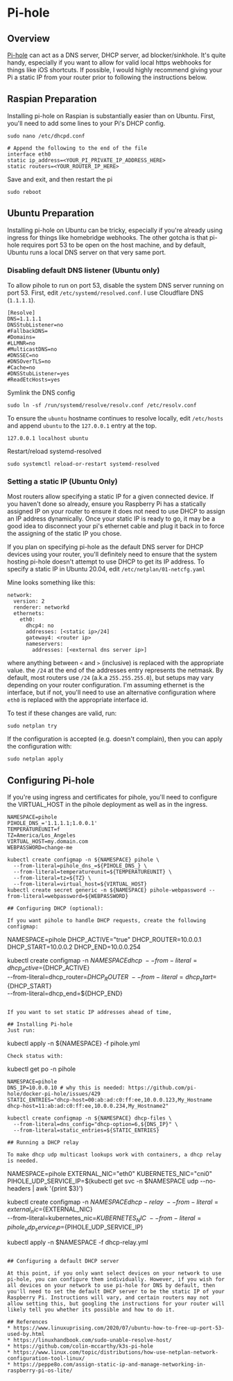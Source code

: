 # Pi-hole

## Overview

[Pi-hole](https://github.com/pi-hole/pi-hole) can act as a DNS server, DHCP server, ad blocker/sinkhole. It's quite handy, especially if you want to allow for valid local https webhooks for things like iOS shortcuts. If possible, I would highly recommend giving your Pi a static IP from your router prior to following the instructions below.

## Raspian Preparation

Installing pi-hole on Raspian is substantially easier than on Ubuntu. First, you'll need to add some lines to your Pi's DHCP config.
```
sudo nano /etc/dhcpd.conf
```
```
# Append the following to the end of the file
interface eth0
static ip_address=<YOUR_PI_PRIVATE_IP_ADDRESS_HERE>
static routers=<YOUR_ROUTER_IP_HERE>
```
Save and exit, and then restart the pi
```
sudo reboot
```
## Ubuntu Preparation

Installing pi-hole on Ubuntu can be tricky, especially if you're already using ingress for things like homebridge webhooks. The other gotcha is that pi-hole requires port 53 to be open on the host machine, and by default, Ubuntu runs a local DNS server on that very same port.

### Disabling default DNS listener (Ubuntu only)

To allow pihole to run on port 53, disable the system DNS server running on port 53. First, edit `/etc/systemd/resolved.conf`. I use Cloudflare DNS (`1.1.1.1`).
```
[Resolve]
DNS=1.1.1.1
DNSStubListener=no
#FallbackDNS=
#Domains=
#LLMNR=no
#MulticastDNS=no
#DNSSEC=no
#DNSOverTLS=no
#Cache=no
#DNSStubListener=yes
#ReadEtcHosts=yes
```

Symlink the DNS config
```
sudo ln -sf /run/systemd/resolve/resolv.conf /etc/resolv.conf
```

To ensure the `ubuntu` hostname continues to resolve locally, edit `/etc/hosts` and append `ubuntu` to the `127.0.0.1` entry at the top.
```
127.0.0.1 localhost ubuntu
```

Restart/reload systemd-resolved
```
sudo systemctl reload-or-restart systemd-resolved
```

### Setting a static IP (Ubuntu Only)

Most routers allow specifying a static IP for a given connected device. If you haven't done so already, ensure you Raspberry Pi has a statically assigned IP on your router to ensure it does not need to use DHCP to assign an IP address dynamically. Once your static IP is ready to go, it may be a good idea to disconnect your pi's ethernet cable and plug it back in to force the assigning of the static IP you chose.

If you plan on specifying pi-hole as the default DNS server for DHCP devices using your router, you'll definitely need to ensure that the system hosting pi-hole doesn't attempt to use DHCP to get its IP address. To specify a static IP in Ubuntu 20.04, edit `/etc/netplan/01-netcfg.yaml`

Mine looks something like this:
```
network:
  version: 2
  renderer: networkd
  ethernets:
    eth0:
      dhcp4: no
      addresses: [<static ip>/24]
      gateway4: <router ip>
      nameservers:
        addresses: [<external dns server ip>]
```

where anything between `<` and `>` (inclusive) is replaced with the appropriate value. the `/24` at the end of the addresses entry represents the netmask. By default, most routers use `/24` (a.k.a `255.255.255.0`), but setups may vary depending on your router configuration. I'm assuming ethernet is the interface, but if not, you'll need to use an alternative configuration where `eth0` is replaced with the appropriate interface id.

To test if these changes are valid, run:
```
sudo netplan try
```

If the configuration is accepted (e.g. doesn't complain), then you can apply the configuration with:
```
sudo netplan apply
```

## Configuring Pi-hole

If you're using ingress and certificates for pihole, you'll need to configure the VIRTUAL_HOST in the pihole deployment as well as in the ingress.
```
NAMESPACE=pihole
PIHOLE_DNS_='1.1.1.1;1.0.0.1'
TEMPERATUREUNIT=f
TZ=America/Los_Angeles
VIRTUAL_HOST=my.domain.com
WEBPASSWORD=change-me

kubectl create configmap -n ${NAMESPACE} pihole \
  --from-literal=pihole_dns_=${PIHOLE_DNS_} \
  --from-literal=temperatureunit=${TEMPERATUREUNIT} \
  --from-literal=tz=${TZ} \
  --from-literal=virtual_host=${VIRTUAL_HOST}
kubectl create secret generic -n ${NAMESPACE} pihole-webpassword --from-literal=webpassword=${WEBPASSWORD}

## Configuring DHCP (optional):

If you want pihole to handle DHCP requests, create the following configmap:
```
NAMESPACE=pihole
DHCP_ACTIVE="true"
DHCP_ROUTER=10.0.0.1
DHCP_START=10.0.0.2
DHCP_END=10.0.0.254

kubectl create configmap -n ${NAMESPACE} dhcp \
  --from-literal=dhcp_active=${DHCP_ACTIVE} \
  --from-literal=dhcp_router=${DHCP_ROUTER} \
  --from-literal=dhcp_start=${DHCP_START} \
  --from-literal=dhcp_end=${DHCP_END}
```

If you want to set static IP addresses ahead of time,

## Installing Pi-hole
Just run:
```
kubectl apply -n ${NAMESPACE} -f pihole.yml
```
Check status with:
```
kubectl get po -n pihole
```
NAMESPACE=pihole
DNS_IP=10.0.0.10 # why this is needed: https://github.com/pi-hole/docker-pi-hole/issues/429
STATIC_ENTRIES="dhcp-host=00:ab:ad:c0:ff:ee,10.0.0.123,My_Hostname
dhcp-host=11:ab:ad:c0:ff:ee,10.0.0.234,My_Hostname2"

kubectl create configmap -n ${NAMESPACE} dhcp-files \
  --from-literal=dns_config="dhcp-option=6,${DNS_IP}" \
  --from-literal=static_entries=${STATIC_ENTRIES}

## Running a DHCP relay

To make dhcp udp multicast lookups work with containers, a dhcp relay is needed.
```
NAMESPACE=pihole
EXTERNAL_NIC="eth0"
KUBERNETES_NIC="cni0"
PIHOLE_UDP_SERVICE_IP=$(kubectl get svc -n $NAMESPACE udp --no-headers | awk '{print $3}')

kubectl create configmap -n ${NAMESPACE} dhcp-relay \
  --from-literal=external_nic=${EXTERNAL_NIC} \
  --from-literal=kubernetes_nic=${KUBERNETES_NIC} \
  --from-literal=pihole_udp_service_ip=${PIHOLE_UDP_SERVICE_IP}

kubectl apply -n $NAMESPACE -f dhcp-relay.yml
```

## Configuring a default DHCP server

At this point, if you only want select devices on your network to use pi-hole, you can configure them individually. However, if you wish for all devices on your network to use pi-hole for DNS by default, then you'll need to set the default DHCP server to be the static IP of your Raspberry Pi. Instructions will vary, and certain routers may not allow setting this, but googling the instructions for your router will likely tell you whether its possible and how to do it.

## References
* https://www.linuxuprising.com/2020/07/ubuntu-how-to-free-up-port-53-used-by.html
* https://linuxhandbook.com/sudo-unable-resolve-host/
* https://github.com/colin-mccarthy/k3s-pi-hole
* https://www.linux.com/topic/distributions/how-use-netplan-network-configuration-tool-linux/
* https://peppe8o.com/assign-static-ip-and-manage-networking-in-raspberry-pi-os-lite/
